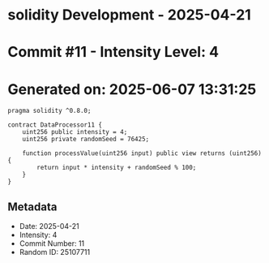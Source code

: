﻿# solidity Development - 2025-04-21
# Commit #11 - Intensity Level: 4
# Generated on: 2025-06-07 13:31:25
```solidity
pragma solidity ^0.8.0;

contract DataProcessor11 {
    uint256 public intensity = 4;
    uint256 private randomSeed = 76425;

    function processValue(uint256 input) public view returns (uint256) {
        return input * intensity + randomSeed % 100;
    }
}
```
## Metadata
- Date: 2025-04-21
- Intensity: 4
- Commit Number: 11
- Random ID: 25107711
